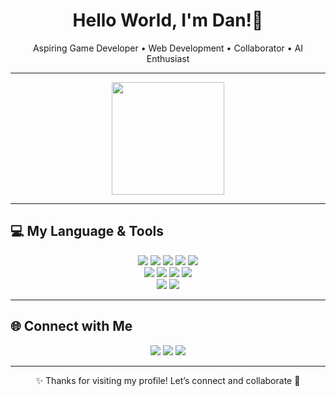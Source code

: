<h1 align="center">Hello World, I'm Dan!👋</h1>

<p align="center">
   Aspiring Game Developer • Web Development • Collaborator • AI Enthusiast
</p>

---

<div align="center">

  <img src="https://github-readme-stats.vercel.app/api?username=dlbarretto&theme=tokyonight&hide_border=false&include_all_commits=true&count_private=true" height="180px"/>

</div>

---

## 💻 My Language & Tools  

<div align="center">

<img src="https://img.shields.io/badge/Python-3670A0?style=for-the-badge-square&logo=python&logoColor=ffdd54"/> 
<img src="https://img.shields.io/badge/JavaScript-323330?style=for-the-badge-square&logo=javascript&logoColor=F7DF1E"/> 
<img src="https://img.shields.io/badge/Java-ED8B00?style=for-the-badge-square&logo=openjdk&logoColor=white"/> 
<img src="https://img.shields.io/badge/HTML5-E34F26?style=for-the-badge-square&logo=html5&logoColor=white"/> 
<img src="https://img.shields.io/badge/C++-00599C?style=for-the-badge-square&logo=c%2B%2B&logoColor=white"/>  
<br>
<img src="https://img.shields.io/badge/Adobe%20Photoshop-31A8FF?style=for-the-badge-square&logo=adobe%20photoshop&logoColor=white"/> 
<img src="https://img.shields.io/badge/Adobe%20Illustrator-FF9A00?style=for-the-badge-square&logo=adobe%20illustrator&logoColor=white"/> 
<img src="https://img.shields.io/badge/After%20Effects-9999FF?style=for-the-badge-square&logo=adobe%20after%20effects&logoColor=white"/> 
<img src="https://img.shields.io/badge/Figma-F24E1E?style=for-the-badge-square&logo=figma&logoColor=white"/>  
<br>
<img src="https://img.shields.io/badge/Canva-00C4CC?style=for-the-badge-square&logo=canva&logoColor=white"/> 
<img src="https://img.shields.io/badge/Cisco-049fd9?style=for-the-badge-square&logo=cisco&logoColor=black"/>  

</div>

---

## 🌐 Connect with Me  

<div align="center">
  <a href="https://facebook.com/"><img src="https://img.shields.io/badge/Facebook-1877F2?style=for-the-badge-square&logo=facebook&logoColor=white"/></a>
  <a href="https://linkedin.com/"><img src="https://img.shields.io/badge/LinkedIn-0A66C2?style=for-the-badge-square&logo=linkedin&logoColor=white"/></a>
  <a href="https://instagram.com/"><img src="https://img.shields.io/badge/Instagram-E4405F?style=for-the-badge-square&logo=instagram&logoColor=white"/></a>
</div>

---

<p align="center">✨ Thanks for visiting my profile! Let’s connect and collaborate 🚀</p>
